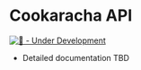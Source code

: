 # Cookaracha API

[![🚧 - Under Development](https://img.shields.io/badge/🚧-Under_Development-yellow)](./README.md)

* Detailed documentation TBD
